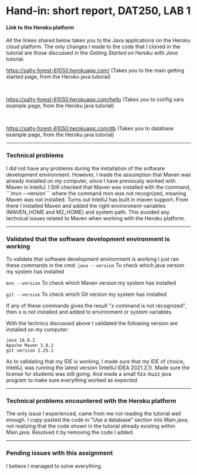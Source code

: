 <h1> Hand-in: short report, DAT250, LAB 1 </h1>

<h4> Link to the Heroku platform</h4>

All the linkes shared below takes you to the Java applications on the Heroku cloud platform. The only changes I made to the code that I cloned in the tutorial are those discussed in the _Getting Started on Heroku with Java_ tutorial.

https://salty-forest-61050.herokuapp.com/ (Takes you to the main getting started page, from the Heroku java tutorial)


<br>


https://salty-forest-61050.herokuapp.com/hello  (Takes you to config vars example page, from the Heroku java tutorial)

<br>

https://salty-forest-61050.herokuapp.com/db (Takes you to database example page, from the Heroku java tutorial)

---

<h3> Technical problems </h3>
I did not have any problems during the installation of the software development environment. However, I made the assumption that Maven was already installed on my computer, since I have previously worked with Maven in IntelliJ. I Still checked that Maven was installed with the command, 
```mvn --version``` 
where the command mvn was not recognized, meaning Maven was not installed. Turns out IntelliJ has built in maven support. From there I installed Maven and added the right environment-variables (MAVEN_HOME and M2_HOME) and system path. This avoided any technical issues related to Maven when working with the Heroku platform.

---

<h3> Validated that the software development environment is working </h3>

To validate that software development environment is working I just ran these commands in the cmd:
```java --version```
To check which java version my system has installed

```mvn --version```
To check which Maven version my system has installed

```git --version```
To check which Git version my system has installed

If any of these commands gives the result "x command is not recognized", then x is not installed and added to environment or system variables.

With the technics discussed above I validated the following version are installed on my computer:

```
Java 16.0.2
Apache Maven 3.8.2
git version 2.25.1
```

As to validating that my IDE is working, I made sure that my IDE of choice, IntelliJ, was running the latest version (IntelliJ IDEA 2021.2.1). Made sure the license for students was still going. And made a small fizz-buzz java program to make sure everything worked as expected.


---

<h3> Technical problems encountered with the Heroku platform </h3>

The only issue I experienced, came from me not reading the tutorial well enough. I copy-pasted the code in "Use a database" section into Main.java, not realizing that the code shown in the tutorial already existing within Main.java. Resolved it by removing the code I added.

---

<h3>  Pending issues with this assignment  </h3>

I believe I managed to solve everything.


